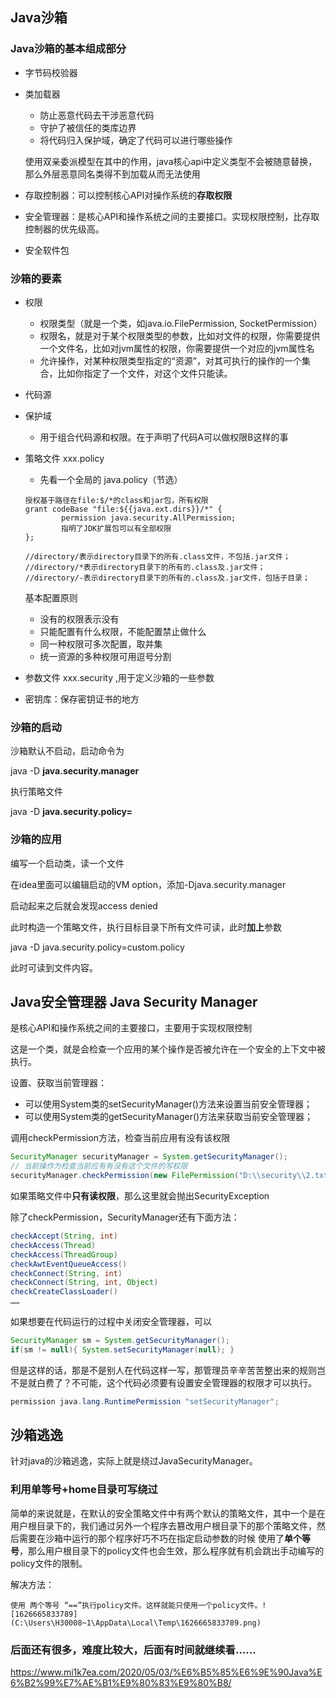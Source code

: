 ## Java沙箱

### Java沙箱的基本组成部分

- 字节码校验器

- 类加载器
  - 防止恶意代码去干涉恶意代码
  - 守护了被信任的类库边界
  - 将代码归入保护域，确定了代码可以进行哪些操作

  使用双亲委派模型在其中的作用，java核心api中定义类型不会被随意替换，那么外层恶意同名类得不到加载从而无法使用

- 存取控制器：可以控制核心API对操作系统的**存取权限**

- 安全管理器：是核心API和操作系统之间的主要接口。实现权限控制，比存取控制器的优先级高。

- 安全软件包



### 沙箱的要素

- 权限

  - 权限类型（就是一个类，如java.io.FilePermission, SocketPermission）
  - 权限名，就是对于某个权限类型的参数，比如对文件的权限，你需要提供一个文件名，比如对jvm属性的权限，你需要提供一个对应的jvm属性名
  - 允许操作，对某种权限类型指定的“资源”，对其可执行的操作的一个集合，比如你指定了一个文件，对这个文件只能读。

- 代码源

- 保护域

  - 用于组合代码源和权限。在于声明了代码A可以做权限B这样的事

- 策略文件 xxx.policy

  - 先看一个全局的 java.policy（节选）

  ```policy
  授权基于路径在file:$/*的class和jar包，所有权限
  grant codeBase "file:${{java.ext.dirs}}/*" {
          permission java.security.AllPermission;
          指明了JDK扩展包可以有全部权限
  };
  
  //directory/表示directory目录下的所有.class文件，不包括.jar文件；
  //directory/*表示directory目录下的所有的.class及.jar文件；
  //directory/-表示directory目录下的所有的.class及.jar文件，包括子目录；
  ```

  基本配置原则

  - 没有的权限表示没有
  - 只能配置有什么权限，不能配置禁止做什么
  - 同一种权限可多次配置，取并集
  - 统一资源的多种权限可用逗号分割

- 参数文件 xxx.security ,用于定义沙箱的一些参数

- 密钥库：保存密钥证书的地方



### 沙箱的启动

沙箱默认不启动，启动命令为

java -D **java.security.manager**

执行策略文件

java -D **java.security.policy=<url>**



### 沙箱的应用

编写一个启动类，读一个文件

在idea里面可以编辑启动的VM option，添加-Djava.security.manager

启动起来之后就会发现access denied



此时构造一个策略文件，执行目标目录下所有文件可读，此时**加上**参数

java -D java.security.policy=custom.policy

此时可读到文件内容。





## Java安全管理器  Java Security Manager

是核心API和操作系统之间的主要接口，主要用于实现权限控制

这是一个类，就是会检查一个应用的某个操作是否被允许在一个安全的上下文中被执行。



设置、获取当前管理器：

- 可以使用System类的setSecurityManager()方法来设置当前安全管理器；
- 可以使用System类的getSecurityManager()方法来获取当前安全管理器；

调用checkPermission方法，检查当前应用有没有该权限

```java
SecurityManager securityManager = System.getSecurityManager();
// 当前操作为检查当前应有有没有这个文件的写权限
securityManager.checkPermission(new FilePermission("D:\\security\\2.txt", "write"));
```

如果策略文件中**只有读权限**，那么这里就会抛出SecurityException



除了checkPermission，SecurityManager还有下面方法：

```java
checkAccept(String, int)
checkAccess(Thread)
checkAccess(ThreadGroup)
checkAwtEventQueueAccess()
checkConnect(String, int)
checkConnect(String, int, Object)
checkCreateClassLoader()
……
```



如果想要在代码运行的过程中关闭安全管理器，可以

```java
SecurityManager sm = System.getSecurityManager(); 
if(sm != null){ System.setSecurityManager(null); }
```

但是这样的话，那是不是别人在代码这样一写，那管理员辛辛苦苦整出来的规则岂不是就白费了？不可能，这个代码必须要有设置安全管理器的权限才可以执行。

```java
permission java.lang.RuntimePermission "setSecurityManager";
```





## 沙箱逃逸

针对java的沙箱逃逸，实际上就是绕过JavaSecurityManager。



### 利用单等号+home目录可写绕过

简单的来说就是，在默认的安全策略文件中有两个默认的策略文件，其中一个是在用户根目录下的，我们通过另外一个程序去篡改用户根目录下的那个策略文件，然后需要在沙箱中运行的那个程序好巧不巧在指定启动参数的时候 使用了**单个等号**，那么用户根目录下的policy文件也会生效，那么程序就有机会跳出手动编写的policy文件的限制。

解决方法：

	使用 两个等号 “==”执行policy文件。这样就能只使用一个policy文件。![1626665833789](C:\Users\H30008~1\AppData\Local\Temp\1626665833789.png)



### 后面还有很多，难度比较大，后面有时间就继续看……

https://www.mi1k7ea.com/2020/05/03/%E6%B5%85%E6%9E%90Java%E6%B2%99%E7%AE%B1%E9%80%83%E9%80%B8/